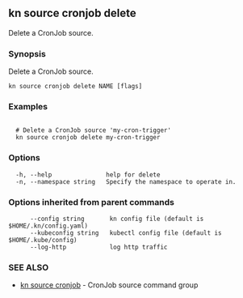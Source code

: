 ## kn source cronjob delete

Delete a CronJob source.

### Synopsis

Delete a CronJob source.

```
kn source cronjob delete NAME [flags]
```

### Examples

```

  # Delete a CronJob source 'my-cron-trigger'
  kn source cronjob delete my-cron-trigger
```

### Options

```
  -h, --help               help for delete
  -n, --namespace string   Specify the namespace to operate in.
```

### Options inherited from parent commands

```
      --config string       kn config file (default is $HOME/.kn/config.yaml)
      --kubeconfig string   kubectl config file (default is $HOME/.kube/config)
      --log-http            log http traffic
```

### SEE ALSO

* [kn source cronjob](kn_source_cronjob.md)	 - CronJob source command group

